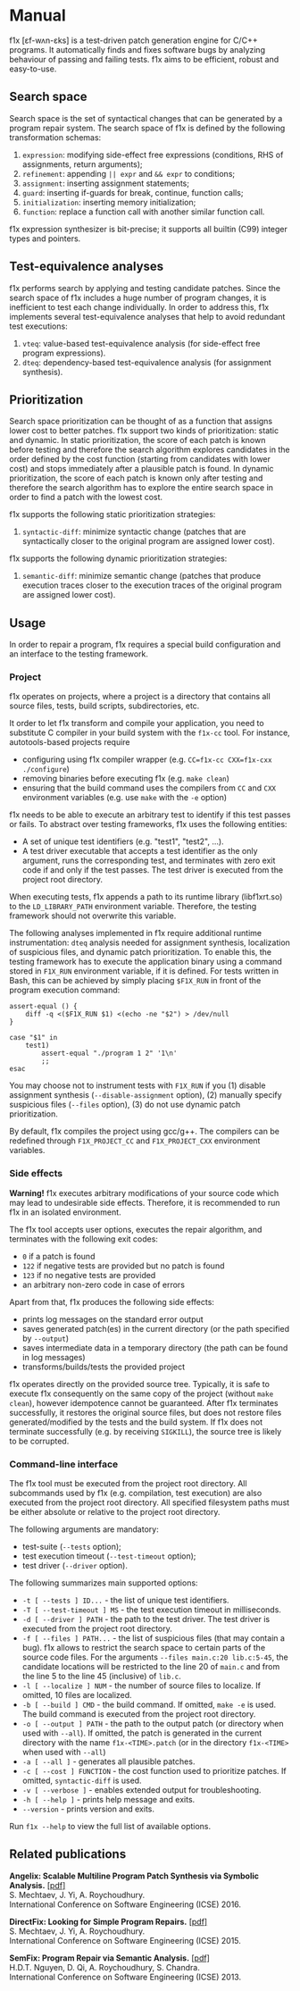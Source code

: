 # Manual #

f1x [ɛf-wʌn-ɛks] is a test-driven patch generation engine for C/C++ programs. It automatically finds and fixes software bugs by analyzing behaviour of passing and failing tests. f1x aims to be efficient, robust and easy-to-use.

## Search space ##

Search space is the set of syntactical changes that can be generated by a program repair system. The search space of f1x is defined by the following transformation schemas:

1. `expression`: modifying side-effect free expressions (conditions, RHS of assignments, return arguments);
2. `refinement`: appending `|| expr` and `&& expr` to conditions;
3. `assignment`: inserting assignment statements;
4. `guard`: inserting if-guards for break, continue, function calls;
5. `initialization`: inserting memory initialization;
6. `function`: replace a function call with another similar function call.

f1x expression synthesizer is bit-precise; it supports all builtin (C99) integer types and pointers.

## Test-equivalence analyses ##

f1x performs search by applying and testing candidate patches.
Since the search space of f1x includes a huge number of program changes, it is inefficient to test each change individually.
In order to address this, f1x implements several test-equivalence analyses that help to avoid redundant test executions:

1. `vteq`: value-based test-equivalence analysis (for side-effect free program expressions).
2. `dteq`: dependency-based test-equivalence analysis (for assignment synthesis).

## Prioritization ##

Search space prioritization can be thought of as a function that assigns lower cost to better patches.
f1x support two kinds of prioritization: static and dynamic.
In static prioritization, the score of each patch is known before testing and therefore the search algorithm explores candidates in the order defined by the cost function (starting from candidates with lower cost) and stops immediately after a plausible patch is found.
In dynamic prioritization, the score of each patch is known only after testing and therefore the search algorithm has to explore the entire search space in order to find a patch with the lowest cost.

f1x supports the following static prioritization strategies:

1. `syntactic-diff`: minimize syntactic change (patches that are syntactically closer to the original program are assigned lower cost).

f1x supports the following dynamic prioritization strategies:

1. `semantic-diff`: minimize semantic change (patches that produce execution traces closer to the execution traces of the original program are assigned lower cost).

## Usage ##

In order to repair a program, f1x requires a special build configuration and an interface to the testing framework.

### Project ###

f1x operates on projects, where a project is a directory that contains all source files, tests, build scripts, subdirectories, etc.

It order to let f1x transform and compile your application, you need to substitute C compiler in your build system with the `f1x-cc` tool. For instance, autotools-based projects require

- configuring using f1x compiler wrapper (e.g. `CC=f1x-cc CXX=f1x-cxx ./configure`)
- removing binaries before executing f1x (e.g. `make clean`)
- ensuring that the build command uses the compilers from `CC` and `CXX` environment variables (e.g. use `make` with the `-e` option)

f1x needs to be able to execute an arbitrary test to identify if this test passes or fails. To abstract over testing frameworks, f1x uses the following entities:

- A set of unique test identifiers (e.g. "test1", "test2", ...).
- A test driver executable that accepts a test identifier as the only argument, runs the corresponding test, and terminates with zero exit code if and only if the test passes. The test driver is executed from the project root directory.

When executing tests, f1x appends a path to its runtime library (libf1xrt.so) to the `LD_LIBRARY_PATH` environment variable. Therefore, the testing framework should not overwrite this variable.

The following analyses implemented in f1x require additional runtime instrumentation: `dteq` analysis needed for assignment synthesis, localization of suspicious files, and dynamic patch prioritization.
To enable this, the testing framework has to execute the application binary using a command stored in `F1X_RUN` environment variable, if it is defined.
For tests written in Bash, this can be achieved by simply placing `$F1X_RUN` in front of the program execution command:

    assert-equal () {
        diff -q <($F1X_RUN $1) <(echo -ne "$2") > /dev/null
    }

    case "$1" in
        test1)
            assert-equal "./program 1 2" '1\n'
            ;;
    esac

You may choose not to instrument tests with `F1X_RUN` if you (1) disable assignment synthesis (`--disable-assignment` option), (2) manually specify suspicious files (`--files` option), (3) do not use dynamic patch prioritization.

By default, f1x compiles the project using gcc/g++. The compilers can be redefined through `F1X_PROJECT_CC` and `F1X_PROJECT_CXX` environment variables.

### Side effects ###

**Warning!** f1x executes arbitrary modifications of your source code which may lead to undesirable side effects. Therefore, it is recommended to run f1x in an isolated environment.

The f1x tool accepts user options, executes the repair algorithm, and terminates with the following exit codes:

- `0` if a patch is found
- `122` if negative tests are provided but no patch is found
- `123` if no negative tests are provided
- an arbitrary non-zero code in case of errors

Apart from that, f1x produces the following side effects:

- prints log messages on the standard error output
- saves generated patch(es) in the current directory (or the path specified by `--output`)
- saves intermediate data in a temporary directory (the path can be found in log messages)
- transforms/builds/tests the provided project

f1x operates directly on the provided source tree.
Typically, it is safe to execute f1x consequently on the same copy of the project (without `make clean`), however idempotence cannot be guaranteed.
After f1x terminates successfully, it restores the original source files, but does not restore files generated/modified by the tests and the build system.
If f1x does not terminate successfully (e.g. by receiving `SIGKILL`), the source tree is likely to be corrupted.

### Command-line interface ###

The f1x tool must be executed from the project root directory. All subcommands used by f1x (e.g. compilation, test execution) are also executed from the project root directory. All specified filesystem paths must be either absolute or relative to the project root directory.

The following arguments are mandatory:

- test-suite (`--tests` option);
- test execution timeout (`--test-timeout` option);
- test driver (`--driver` option).

The following summarizes main supported options:

- `-t [ --tests ] ID...` - the list of unique test identifiers.
- `-T [ --test-timeout ] MS` - the test execution timeout in milliseconds.
- `-d [ --driver ] PATH` - the path to the test driver. The test driver is executed from the project root directory.
- `-f [ --files ] PATH...` - the list of suspicious files (that may contain a bug). f1x allows to restrict the search space to certain parts of the source code files. For the arguments `--files main.c:20 lib.c:5-45`, the candidate locations will be restricted to the line 20 of `main.c` and from the line 5 to the line 45 (inclusive) of `lib.c`.
- `-l [ --localize ] NUM` - the number of source files to localize. If omitted, 10 files are localized.
- `-b [ --build ] CMD` - the build command. If omitted, `make -e` is used. The build command is executed from the project root directory.
- `-o [ --output ] PATH` - the path to the output patch (or directory when used with `--all`). If omitted, the patch is generated in the current directory with the name `f1x-<TIME>.patch` (or in the directory `f1x-<TIME>` when used with `--all`)
- `-a [ --all ]` - generates all plausible patches.
- `-c [ --cost ] FUNCTION` - the cost function used to prioritize patches. If omitted, `syntactic-diff` is used.
- `-v [ --verbose ]` - enables extended output for troubleshooting.
- `-h [ --help ]` - prints help message and exits.
- `--version` - prints version and exits.

Run `f1x --help` to view the full list of available options.

## Related publications ##

**Angelix: Scalable Multiline Program Patch Synthesis via Symbolic Analysis.** [\[pdf\]](http://www.comp.nus.edu.sg/~abhik/pdf/ICSE16-angelix.pdf)  
S. Mechtaev, J. Yi, A. Roychoudhury.  
International Conference on Software Engineering (ICSE) 2016.  

**DirectFix: Looking for Simple Program Repairs.**  [\[pdf\]](https://www.comp.nus.edu.sg/~abhik/pdf/ICSE15-directfix.pdf)  
S. Mechtaev, J. Yi, A. Roychoudhury.  
International Conference on Software Engineering (ICSE) 2015.  

**SemFix: Program Repair via Semantic Analysis.** [\[pdf\]](https://www.comp.nus.edu.sg/~abhik/pdf/ICSE13-SEMFIX.pdf)  
H.D.T. Nguyen, D. Qi, A. Roychoudhury, S. Chandra.  
International Conference on Software Engineering (ICSE) 2013.  
